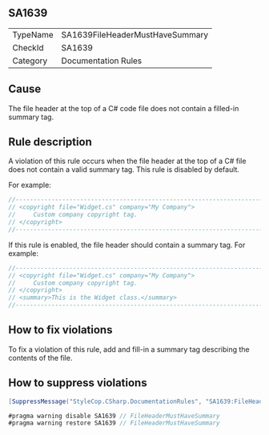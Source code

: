 ﻿## SA1639

<table>
<tr>
  <td>TypeName</td>
  <td>SA1639FileHeaderMustHaveSummary</td>
</tr>
<tr>
  <td>CheckId</td>
  <td>SA1639</td>
</tr>
<tr>
  <td>Category</td>
  <td>Documentation Rules</td>
</tr>
</table>

## Cause

The file header at the top of a C# code file does not contain a filled-in summary tag.

## Rule description

A violation of this rule occurs when the file header at the top of a C# file does not contain a valid summary tag. This rule is disabled by default.

For example:

```csharp
//-----------------------------------------------------------------------
// <copyright file="Widget.cs" company="My Company">
//     Custom company copyright tag.
// </copyright>
//-----------------------------------------------------------------------
```

If this rule is enabled, the file header should contain a summary tag. For example:

```csharp
//-----------------------------------------------------------------------
// <copyright file="Widget.cs" company="My Company">
//     Custom company copyright tag.
// </copyright>
// <summary>This is the Widget class.</summary>
//-----------------------------------------------------------------------
```

## How to fix violations

To fix a violation of this rule, add and fill-in a summary tag describing the contents of the file.

## How to suppress violations

```csharp
[SuppressMessage("StyleCop.CSharp.DocumentationRules", "SA1639:FileHeaderMustHaveSummary", Justification = "Reviewed.")]
```

```csharp
#pragma warning disable SA1639 // FileHeaderMustHaveSummary
#pragma warning restore SA1639 // FileHeaderMustHaveSummary
```
